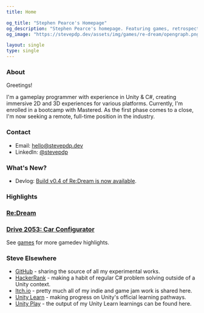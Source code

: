 ```yaml
---
title: Home

og_title: "Stephen Pearce's Homepage"
og_description: "Stephen Pearce's homepage. Featuring games, retrospectives and blogs."
og_image: "https://stevepdp.dev/assets/img/games/re-dream/opengraph.png"

layout: single
type: single
---
```


### About
Greetings!

I'm a gameplay programmer with experience in Unity & C#, creating immersive 2D and 3D experiences for various platforms. Currently, I'm enrolled in a bootcamp with Mastered. As the first phase comes to a close, I'm now seeking a remote, full-time position in the industry.


### Contact
* Email: <a href="mailto:hello@stevepdp.dev" subject="Website enquiry">hello@stevepdp.dev</a>
* LinkedIn: <a href="https://www.linkedin.com/in/stevepdp/" rel="me nofollow noopener" target="_blank">@stevepdp</a>


### What's New?
* Devlog: <a href="/games/mastered/re-dream/devlog-4.html" rel="nofollow noopener" target="_blank">Build v0.4 of Re:Dream is now available</a>.


### Highlights
<div class="game-grid">
	<a href="/games/mastered/re-dream.html" class="game" style="background-image: url(/assets/img/games/re-dream/opengraph.png)">
		<h3 class="game__desc">Re:Dream</h3>
	</a>
	<a href="/games/mastered/car-configurator.html" class="game" style="background-image: url(/assets/img/games/car-configurator/opengraph.png)">
		<h3 class="game__desc">Drive 2053: Car Configurator</h3>
	</a>
</div>
See <a href="/games.html">games</a> for more gamedev highlights.

### Steve Elsewhere

* <a href="https://www.github.com/stevepdp" rel="me nofollow noopener" target="_blank">GitHub</a> - sharing the source of all my experimental works.
* <a href="https://www.hackerrank.com/stevepdp" rel="me nofollow noopener" target="_blank">HackerRank</a> - making a habit of regular C# problem solving outside of a Unity context.
* <a href="https://stevepdp.itch.io/" rel="me nofollow noopener" target="_blank">Itch.io</a> - pretty much all of my indie and game jam work is shared here.
* <a href="https://learn.unity.com/u/stevepdp" rel="me nofollow noopener" target="_blank">Unity Learn</a> - making progress on Unity's official learning pathways.
* <a href="https://play.unity.com/u/stevepdp" rel="me nofollow noopener" target="_blank">Unity Play</a> - the output of my Unity Learn learnings can be found here.
